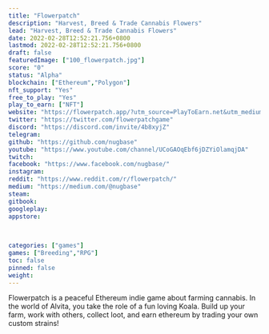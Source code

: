 ```yaml
---
title: "Flowerpatch"
description: "Harvest, Breed & Trade Cannabis Flowers"
lead: "Harvest, Breed & Trade Cannabis Flowers"
date: 2022-02-28T12:52:21.756+0800
lastmod: 2022-02-28T12:52:21.756+0800
draft: false
featuredImage: ["100_flowerpatch.jpg"]
score: "0"
status: "Alpha"
blockchain: ["Ethereum","Polygon"]
nft_support: "Yes"
free_to_play: "Yes"
play_to_earn: ["NFT"]
website: "https://flowerpatch.app/?utm_source=PlayToEarn.net&utm_medium=organic&utm_campaign=gamepage"
twitter: "https://twitter.com/flowerpatchgame"
discord: "https://discord.com/invite/4b8xyjZ"
telegram: 
github: "https://github.com/nugbase"
youtube: "https://www.youtube.com/channel/UCoGAOqEbf6jDZYiOlamqjDA"
twitch: 
facebook: "https://www.facebook.com/nugbase/"
instagram: 
reddit: "https://www.reddit.com/r/flowerpatch/"
medium: "https://medium.com/@nugbase"
steam: 
gitbook: 
googleplay: 
appstore: 

  
    
categories: ["games"]
games: ["Breeding","RPG"]
toc: false
pinned: false
weight: 
---
```

Flowerpatch is a peaceful Ethereum indie game about farming cannabis. In the world of Alvita, you take the role of a fun loving Koala. Build up your farm, work with others, collect loot, and earn ethereum by trading your own custom strains!
